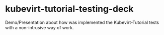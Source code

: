 # kubevirt-tutorial-testing-deck
Demo/Presentation about how was implemented the Kubevirt-Tutorial tests with a non-intrusive way of work.

